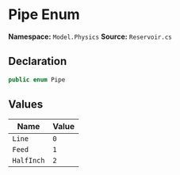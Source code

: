 # Pipe Enum

**Namespace:** `Model.Physics`
**Source:** `Reservoir.cs`

## Declaration

```csharp
public enum Pipe
```

## Values

| Name | Value |
|------|-------|
| `Line` | `0` |
| `Feed` | `1` |
| `HalfInch` | `2` |

